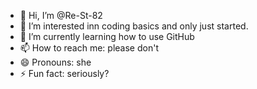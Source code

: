 - 👋 Hi, I’m @Re-St-82
- 👀 I’m interested inn coding basics and only just started.
- 🌱 I’m currently learning how to use GitHub
- 📫 How to reach me: please don't
- 😄 Pronouns: she
- ⚡ Fun fact: seriously? 

<!---
Re-St-82/Re-St-82 is a ✨ special ✨ repository because its `README.md` (this file) appears on your GitHub profile.
You can click the Preview link to take a look at your changes.
--->
